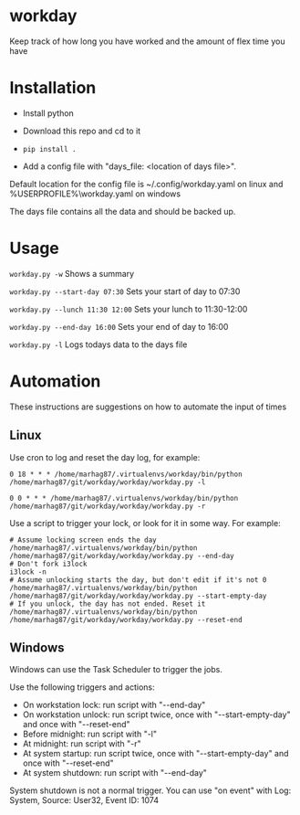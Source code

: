 workday
=======
Keep track of how long you have worked and the amount of flex time you have

Installation
============
* Install python

* Download this repo and cd to it

* `pip install .`

* Add a config file with "days_file: \<location of days file\>".

Default location for the config file is ~/.config/workday.yaml on linux and %USERPROFILE%\workday.yaml on windows

The days file contains all the data and should be backed up.

Usage
=====
`workday.py -w` Shows a summary

`workday.py --start-day 07:30` Sets your start of day to 07:30

`workday.py --lunch 11:30 12:00` Sets your lunch to 11:30-12:00

`workday.py --end-day 16:00` Sets your end of day to 16:00

`workday.py -l` Logs todays data to the days file

Automation
==========
These instructions are suggestions on how to automate the input of times

Linux
-----
Use cron to log and reset the day log, for example:

`0 18 * * * /home/marhag87/.virtualenvs/workday/bin/python /home/marhag87/git/workday/workday/workday.py -l`

`0 0 * * * /home/marhag87/.virtualenvs/workday/bin/python /home/marhag87/git/workday/workday/workday.py -r`

Use a script to trigger your lock, or look for it in some way. For example:

```
# Assume locking screen ends the day
/home/marhag87/.virtualenvs/workday/bin/python /home/marhag87/git/workday/workday/workday.py --end-day
# Don't fork i3lock
i3lock -n
# Assume unlocking starts the day, but don't edit if it's not 0
/home/marhag87/.virtualenvs/workday/bin/python /home/marhag87/git/workday/workday/workday.py --start-empty-day
# If you unlock, the day has not ended. Reset it
/home/marhag87/.virtualenvs/workday/bin/python /home/marhag87/git/workday/workday/workday.py --reset-end
```

Windows
-------
Windows can use the Task Scheduler to trigger the jobs.

Use the following triggers and actions:

* On workstation lock: run script with "--end-day"
* On workstation unlock: run script twice, once with "--start-empty-day" and once with "--reset-end"
* Before midnight: run script with "-l"
* At midnight: run script with "-r"
* At system startup: run script twice, once with "--start-empty-day" and once with "--reset-end"
* At system shutdown: run script with "--end-day"

System shutdown is not a normal trigger. You can use "on event" with Log: System, Source: User32, Event ID: 1074
